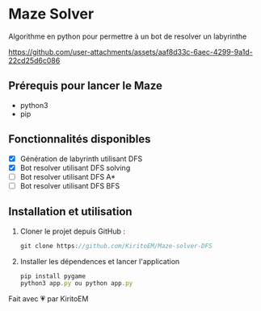 # Maze Solver

Algorithme en python pour permettre à un bot de resolver un labyrinthe

https://github.com/user-attachments/assets/aaf8d33c-6aec-4299-9a1d-22cd25d6c086

  
## Prérequis pour lancer le Maze
- python3
- pip 

## Fonctionnalités disponibles
- [X] Génération de labyrinth utilisant DFS 
- [X] Bot resolver utilisant DFS solving
- [ ] Bot resolver utilisant DFS A*
- [ ] Bot resolver utilisant DFS BFS

## Installation et utilisation

1. Cloner le projet depuis GitHub :

   ```js
   git clone https://github.com/KiritoEM/Maze-solver-DFS
   ```
    
3. Installer les dépendences et lancer l'application
   ```js
   pip install pygame
   python3 app.py ou python app.py
   ```

  Fait avec 💗 par KiritoEM
